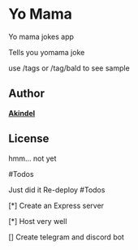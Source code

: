 # Yo Mama

Yo mama jokes app

Tells you yomama joke

use /tags or /tag/bald to see sample
## Author

**[Akindel](http://akindel-portfolio.vercel.app/)**

## License
hmm... not yet

#Todos

Just did it
Re-deploy
#Todos


[*] Create an Express server 

[*] Host very well 

[] Create telegram and discord bot
